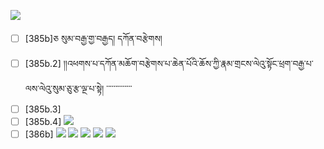 ![](https://github.com/Esukhia/J018/blob/master/MRK35_SAMPLING/Td/Td087-0374.jpg)
- [ ] [385b]ཅ སུམ་བརྒྱ་གྱ་བརྒྱད། དཀོན་བརྩེགས།
- [ ] [385b.2] །།འཕགས་པ་དཀོན་མཆོག་བརྩེགས་པ་ཆེན་པོའི་ཆོས་ཀྱི་རྣམ་གྲངས་ལེའུ་སྟོང་ཕྲག་བརྒྱ་པ་ལས་ལེའུ་སུམ་ཅུ་རྩ་ལྔ་པ་སྟེ། ་་་་་་་་་་་་་་
- [ ] [385b.3]
- [ ] [385b.4]
![](https://github.com/Esukhia/J018/blob/master/MRK35_SAMPLING/Td/Td087-0385.jpg)
- [ ] [386b]
![](https://github.com/Esukhia/J018/blob/master/MRK35_SAMPLING/Td/Td087-0386.jpg)
![](https://github.com/Esukhia/J018/blob/master/MRK35_SAMPLING/Td/Td087-0387.jpg)
![](https://github.com/Esukhia/J018/blob/master/MRK35_SAMPLING/Td/Td087-0398.jpg)
![](https://github.com/Esukhia/J018/blob/master/MRK35_SAMPLING/Td/Td087-0399.jpg)
![](https://github.com/Esukhia/J018/blob/master/MRK35_SAMPLING/Td/Td087-0400.jpg)
